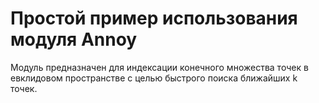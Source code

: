 # Простой пример использования модуля Annoy

Модуль предназначен для индексации конечного множества точек в евклидовом пространстве с целью быстрого поиска ближайших k  точек.
